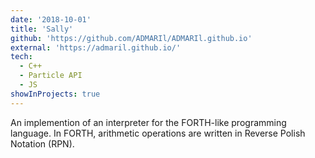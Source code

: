 ```yaml
---
date: '2018-10-01'
title: 'Sally'
github: 'https://github.com/ADMARIl/ADMARIl.github.io'
external: 'https://admaril.github.io/'
tech:
  - C++
  - Particle API
  - JS
showInProjects: true
---
```


An implemention of an interpreter for the FORTH-like programming language. In FORTH, arithmetic operations are written in Reverse Polish Notation (RPN).
